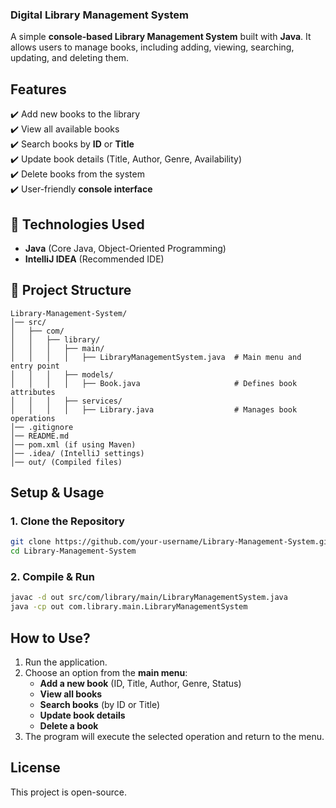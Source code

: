 ###  **Digital Library Management System**  

A simple **console-based Library Management System** built with **Java**. It allows users to manage books, including adding, viewing, searching, updating, and deleting them.

##  **Features**  
✔️ Add new books to the library  
✔️ View all available books  
✔️ Search books by **ID** or **Title**  
✔️ Update book details (Title, Author, Genre, Availability)  
✔️ Delete books from the system  
✔️ User-friendly **console interface**  


## 🔧 **Technologies Used**  
- **Java** (Core Java, Object-Oriented Programming)  
- **IntelliJ IDEA** (Recommended IDE)  


## 📁 **Project Structure**  
```plaintext
Library-Management-System/
│── src/
│   ├── com/
│   │   ├── library/
│   │   │   ├── main/
│   │   │   │   ├── LibraryManagementSystem.java  # Main menu and entry point
│   │   │   ├── models/
│   │   │   │   ├── Book.java                     # Defines book attributes
│   │   │   ├── services/
│   │   │   │   ├── Library.java                  # Manages book operations
│── .gitignore
│── README.md
│── pom.xml (if using Maven)
│── .idea/ (IntelliJ settings)
│── out/ (Compiled files)
```

##  **Setup & Usage**  

### 1️. Clone the Repository  
```bash
git clone https://github.com/your-username/Library-Management-System.git
cd Library-Management-System
```

### 2️. Compile & Run  
```bash
javac -d out src/com/library/main/LibraryManagementSystem.java
java -cp out com.library.main.LibraryManagementSystem
```

##  **How to Use?**  
1. Run the application.  
2. Choose an option from the **main menu**:  
   - **Add a new book** (ID, Title, Author, Genre, Status)  
   - **View all books**  
   - **Search books** (by ID or Title)  
   - **Update book details**  
   - **Delete a book**  
3. The program will execute the selected operation and return to the menu.  


##  **License**  
This project is open-source.
